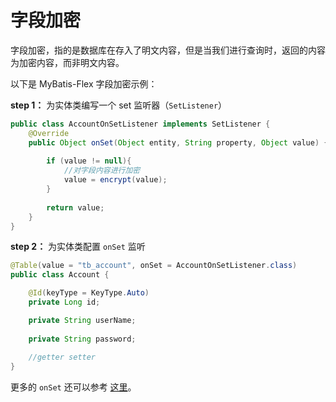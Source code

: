 # 字段加密

字段加密，指的是数据库在存入了明文内容，但是当我们进行查询时，返回的内容为加密内容，而非明文内容。

以下是 MyBatis-Flex 字段加密示例：

**step 1：** 为实体类编写一个 set 监听器（`SetListener`）

```java
public class AccountOnSetListener implements SetListener {
    @Override
    public Object onSet(Object entity, String property, Object value) {
        
        if (value != null){
            //对字段内容进行加密
            value = encrypt(value);
        }
        
        return value;
    }
}
```

**step 2：** 为实体类配置 `onSet` 监听

```java 1
@Table(value = "tb_account", onSet = AccountOnSetListener.class)
public class Account {

    @Id(keyType = KeyType.Auto)
    private Long id;

    private String userName;
    
    private String password;
    
    //getter setter
}
```

更多的 `onSet` 还可以参考 [这里](./01-table.md)。